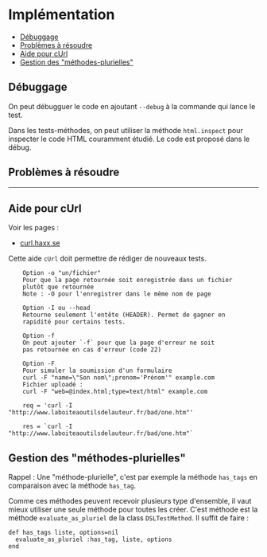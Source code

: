 # Implémentation

* [Débuggage](#debuggageducode)
* [Problèmes à résoudre](#problemearesoudre)
* [Aide pour cUrl](#aidepourcurl)
* [Gestion des "méthodes-plurielles"](#gestionmethodeplurielle)

<a name='debuggageducode'></a>

## Débuggage

On peut débugguer le code en ajoutant `--debug` à la commande qui lance le test.

Dans les tests-méthodes, on peut utiliser la méthode `html.inspect` pour inspecter le code HTML couramment étudié. Le code est proposé dans le débug.

<a name='problemearesoudre'></a>

## Problèmes à résoudre



---------------------------------------------------------------------

<a name='aidepourcurl'></a>

## Aide pour cUrl

Voir les pages :

* [curl.haxx.se](https://curl.haxx.se/docs/httpscripting.html#Forms_explained)

Cette aide `cUrl` doit permettre de rédiger de nouveaux tests.


        Option -o "un/fichier"
        Pour que la page retournée soit enregistrée dans un fichier
        plutôt que retournée
        Note : -O pour l'enregistrer dans le même nom de page

        Option -I ou --head
        Retourne seulement l'entête (HEADER). Permet de gagner en
        rapidité pour certains tests.

        Option -f
        On peut ajouter `-f` pour que la page d'erreur ne soit
        pas retournée en cas d'erreur (code 22)

        Option -F
        Pour simuler la soumission d'un formulaire
        curl -F "name=\"Son nom\";prenom='Prénom'" example.com
        Fichier uploadé :
        curl -F "web=@index.html;type=text/html" example.com

        req = 'curl -I "http://www.laboiteaoutilsdelauteur.fr/bad/one.htm"'

        res = `curl -I "http://www.laboiteaoutilsdelauteur.fr/bad/one.htm"`


<a name='gestionmethodeplurielle'></a>

## Gestion des "méthodes-plurielles"

Rappel : Une "méthode-plurielle", c'est par exemple la méthode `has_tags` en comparaison avec la méthode `has_tag`.

Comme ces méthodes peuvent recevoir plusieurs type d'ensemble, il vaut mieux utiliser une seule méthode pour toutes les créer. C'est méthode est la méthode `evaluate_as_pluriel` de la class `DSLTestMethod`. Il suffit de faire&nbsp;:

    def has_tags liste, options=nil
      evaluate_as_pluriel :has_tag, liste, options
    end